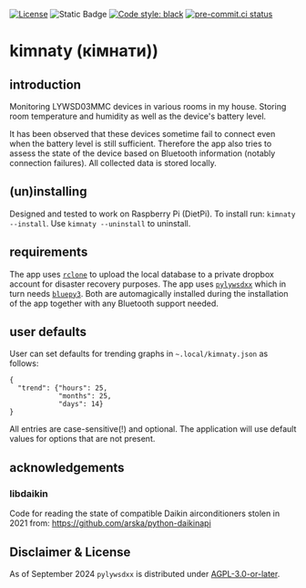
[![License](https://img.shields.io/github/license/mausy5043/kimnaty)](LICENSE)
![Static Badge](https://img.shields.io/badge/release-rolling-lightgreen)
[![Code style: black](https://img.shields.io/badge/code%20style-black-000000.svg)](https://github.com/psf/black)
[![pre-commit.ci status](https://results.pre-commit.ci/badge/github/Mausy5043/kimnaty/latest.svg)](https://results.pre-commit.ci/latest/github/Mausy5043/kimnaty/latest)

# kimnaty (кімнати))

## introduction

Monitoring LYWSD03MMC devices in various rooms in my house. Storing room temperature and humidity as well as the
device's battery level.

It has been observed that these devices sometime fail to connect even when the battery level is still sufficient.
Therefore the app also tries to assess the state of the device based on Bluetooth information (notably connection
failures). All collected data is stored locally.

## (un)installing

Designed and tested to work on Raspberry Pi (DietPi).
To install run: `kimnaty --install`.
Use `kimnaty --uninstall` to uninstall.

## requirements
The app uses [`rclone`](https://rclone.org/) to upload the local database to a private dropbox account for
disaster recovery purposes.
The app uses [`pylywsdxx`](https://pypi.org/project/pylywsdxx/) which in turn
needs [`bluepy3`](https://pypi.org/project/bluepy3/). Both are automagically installed during the installation
of the app together with any Bluetooth support needed.

## user defaults
User can set defaults for trending graphs in `~.local/kimnaty.json` as follows:
```(json)
{
  "trend": {"hours": 25,
            "months": 25,
            "days": 14}
}
```
All entries are case-sensitive(!) and optional. The application will use default values for options that are not present.

## acknowledgements
### libdaikin

Code for reading the state of compatible Daikin airconditioners stolen in 2021
from: https://github.com/arska/python-daikinapi

## Disclaimer & License
As of September 2024 `pylywsdxx` is distributed under [AGPL-3.0-or-later](LICENSE).
